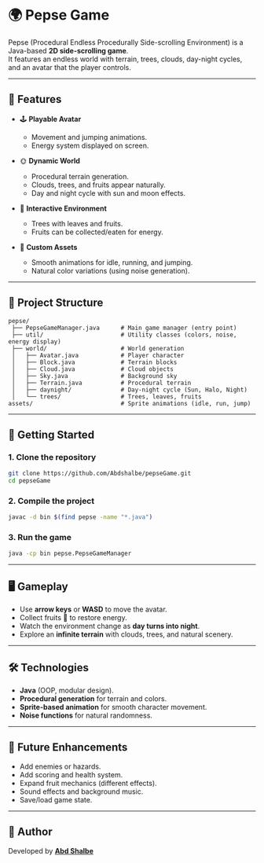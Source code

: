 # 🌍 Pepse Game

Pepse (Procedural Endless Procedurally Side-scrolling Environment) is a Java-based **2D side-scrolling game**.  
It features an endless world with terrain, trees, clouds, day-night cycles, and an avatar that the player controls.

---

## 📌 Features
- 🕹️ **Playable Avatar**  
  - Movement and jumping animations.  
  - Energy system displayed on screen.  

- 🌞 **Dynamic World**  
  - Procedural terrain generation.  
  - Clouds, trees, and fruits appear naturally.  
  - Day and night cycle with sun and moon effects.  

- 🌱 **Interactive Environment**  
  - Trees with leaves and fruits.  
  - Fruits can be collected/eaten for energy.  

- 🎨 **Custom Assets**  
  - Smooth animations for idle, running, and jumping.  
  - Natural color variations (using noise generation).  

---

## 📂 Project Structure
```
pepse/
 ├── PepseGameManager.java      # Main game manager (entry point)
 ├── util/                      # Utility classes (colors, noise, energy display)
 ├── world/                     # World generation
 │   ├── Avatar.java            # Player character
 │   ├── Block.java             # Terrain blocks
 │   ├── Cloud.java             # Cloud objects
 │   ├── Sky.java               # Background sky
 │   ├── Terrain.java           # Procedural terrain
 │   ├── daynight/              # Day-night cycle (Sun, Halo, Night)
 │   └── trees/                 # Trees, leaves, fruits
assets/                         # Sprite animations (idle, run, jump)
```

---

## 🚀 Getting Started

### 1. Clone the repository
```bash
git clone https://github.com/Abdshalbe/pepseGame.git
cd pepseGame
```

### 2. Compile the project
```bash
javac -d bin $(find pepse -name "*.java")
```

### 3. Run the game
```bash
java -cp bin pepse.PepseGameManager
```

---

## 🖥️ Gameplay
- Use **arrow keys** or **WASD** to move the avatar.  
- Collect fruits 🍎 to restore energy.  
- Watch the environment change as **day turns into night**.  
- Explore an **infinite terrain** with clouds, trees, and natural scenery.  

---

## 🛠️ Technologies
- **Java** (OOP, modular design).  
- **Procedural generation** for terrain and colors.  
- **Sprite-based animation** for smooth character movement.  
- **Noise functions** for natural randomness.  

---

## 📖 Future Enhancements
- Add enemies or hazards.  
- Add scoring and health system.  
- Expand fruit mechanics (different effects).  
- Sound effects and background music.  
- Save/load game state.  

---

## 👤 Author
Developed by **[Abd Shalbe](https://github.com/Abdshalbe)**  
